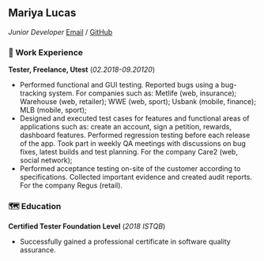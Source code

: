 ## Mariya Lucas

_Junior Developer_
[Email](https://maniaa@mail.ru) / [GitHub](https://github.com/mariyalcs)

### :compass: Work Experience

**Tester, Freelance, Utest** (_02.2018-09.20120_)

- Performed functional and GUI testing. Reported bugs using a bug-tracking system. For companies such as: Metlife (web, insurance); Warehouse (web, retailer); WWE (web, sport); Usbank (mobile, finance); MLB (mobile, sport);
- Designed and executed test cases for features and functional areas of applications such as: create an account, sign a petition, rewards, dashboard features. Performed regression testing before each release of the app. Took part in weekly QA meetings with discussions on bug fixes, latest builds and test planning. For the company Care2 (web, social network);
- Performed acceptance testing on-site of the customer according to specifications. Collected important evidence and created audit reports. For the company Regus (retail).

### :world_map: Education

**Certified Tester Foundation Level** (_2018 ISTQB_)

- Successfully gained a professional certificate in software quality assurance.
